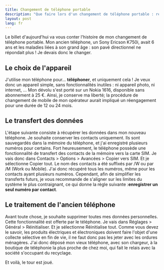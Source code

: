 ```yaml
---
title: Changement de téléphone portable
description: "Que faire lors d'un changement de téléphone portable : récupération des contacts, …"
layout: post
lang: fr
---
```

Le billet d'aujourd'hui va vous conter l'histoire de mon changement de téléphone portable. Mon
ancien téléphone, un Sony Ericson K750i, avait 6 ans et les maladies liées à son grand âge : son
pavé directionnel ne répondait plus ! Je devais donc le changer.

## Le choix de l'appareil

J'utilise mon téléphone pour… **téléphoner**, et uniquement cela ! Je veux donc un appareil simple,
sans fonctionnalités inutiles : ni appareil photo, ni internet, … Mon dévolu s'est porté sur un
Nokia 1616, disponible sans abonnement à 25 €. Ainsi, je conserve ma liberté; la procédure de
changement de mobile de mon opérateur aurait impliqué un réengagement pour une durée de 12 ou 24
mois.

## Le transfert des données

L'étape suivante consiste à récupérer les données dans mon nouveau téléphone. Je souhaite conserver
les contacts uniquement. Ils sont sauvegardés dans la mémoire du téléphone, et j'ai enregistré
plusieurs numéros pour certains. Fort heureusement, le téléphone possède une fonctionnalité de
transfert des contacts de la mémoire vers la carte SIM. Je vais donc dans Contacts > Options >
Avancées > Copier vers SIM. Et je sélectionne Copier tout. Le nom des contacts a été suffixés
par /W ou par /M (Work ou Mobile). J'ai donc récupéré tous les numéros, même pour les contacts ayant
plusieurs numéros. Cependant, afin de simplifier les transferts futurs, je vous recommande de
s'aligner sur les limites du système le plus contraignant, ce qui donne la règle
suivante :**enregistrer un seul numéro par contact**.

## Le traitement de l'ancien téléphone

Avant toute chose, je souhaite supprimer toutes mes données personnelles. Cette fonctionnalité est
offerte par le téléphone. Je vais dans Réglages > Général > Réinitialiser. Et je sélectionne
Réinitialise tout. Comme vous devez le savoir, les produits électriques et électroniques doivent
faire l'objet d'une collecte sélective en fin de vie, il ne faut donc pas les jeter avec les ordures
ménagères. J'ai donc déposé mon vieux téléphone, avec son chargeur, à la boutique de téléphonie la
plus proche de chez moi, qui fait le relais avec la société s'occupant du recyclage.

Et voilà, le tour est joué.
